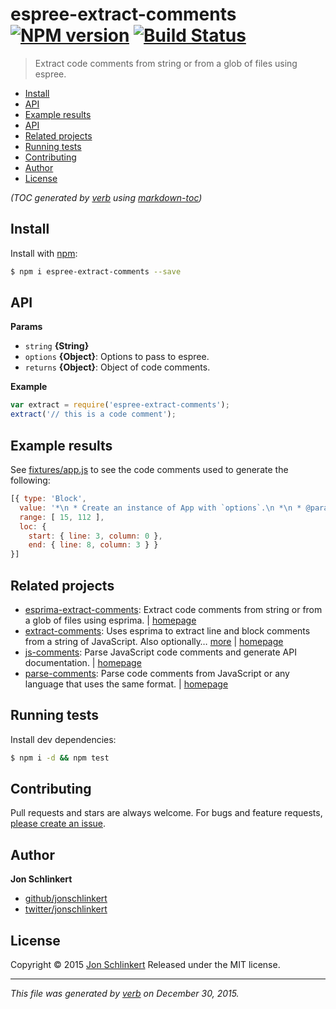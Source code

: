 # espree-extract-comments [![NPM version](https://img.shields.io/npm/v/espree-extract-comments.svg)](https://www.npmjs.com/package/espree-extract-comments) [![Build Status](https://img.shields.io/travis/jonschlinkert/espree-extract-comments.svg)](https://travis-ci.org/jonschlinkert/espree-extract-comments)

> Extract code comments from string or from a glob of files using espree.

- [Install](#install)
- [API](#api)
- [Example results](#example-results)
- [API](#api-1)
- [Related projects](#related-projects)
- [Running tests](#running-tests)
- [Contributing](#contributing)
- [Author](#author)
- [License](#license)

_(TOC generated by [verb](https://github.com/verbose/verb) using [markdown-toc](https://github.com/jonschlinkert/markdown-toc))_

## Install

Install with [npm](https://www.npmjs.com/):

```sh
$ npm i espree-extract-comments --save
```

## API

**Params**

* `string` **{String}**
* `options` **{Object}**: Options to pass to espree.
* `returns` **{Object}**: Object of code comments.

**Example**

```js
var extract = require('espree-extract-comments');
extract('// this is a code comment');
```

## Example results

See [fixtures/app.js](./fixtures/app.js) to see the code comments used to generate the following:

```js
[{ type: 'Block',
  value: '*\n * Create an instance of App with `options`.\n *\n * @param {Object} options\n * @api public\n ',
  range: [ 15, 112 ],
  loc: { 
    start: { line: 3, column: 0 }, 
    end: { line: 8, column: 3 } } 
}]
```

## Related projects

* [esprima-extract-comments](https://www.npmjs.com/package/esprima-extract-comments): Extract code comments from string or from a glob of files using esprima. | [homepage](https://github.com/jonschlinkert/esprima-extract-comments)
* [extract-comments](https://www.npmjs.com/package/extract-comments): Uses esprima to extract line and block comments from a string of JavaScript. Also optionally… [more](https://www.npmjs.com/package/extract-comments) | [homepage](https://github.com/jonschlinkert/extract-comments)
* [js-comments](https://www.npmjs.com/package/js-comments): Parse JavaScript code comments and generate API documentation. | [homepage](https://github.com/jonschlinkert/js-comments)
* [parse-comments](https://www.npmjs.com/package/parse-comments): Parse code comments from JavaScript or any language that uses the same format. | [homepage](https://github.com/jonschlinkert/parse-comments)

## Running tests

Install dev dependencies:

```sh
$ npm i -d && npm test
```

## Contributing

Pull requests and stars are always welcome. For bugs and feature requests, [please create an issue](https://github.com/jonschlinkert/espree-extract-comments/issues/new).

## Author

**Jon Schlinkert**

* [github/jonschlinkert](https://github.com/jonschlinkert)
* [twitter/jonschlinkert](http://twitter.com/jonschlinkert)

## License

Copyright © 2015 [Jon Schlinkert](https://github.com/jonschlinkert)
Released under the MIT license.

***

_This file was generated by [verb](https://github.com/verbose/verb) on December 30, 2015._
